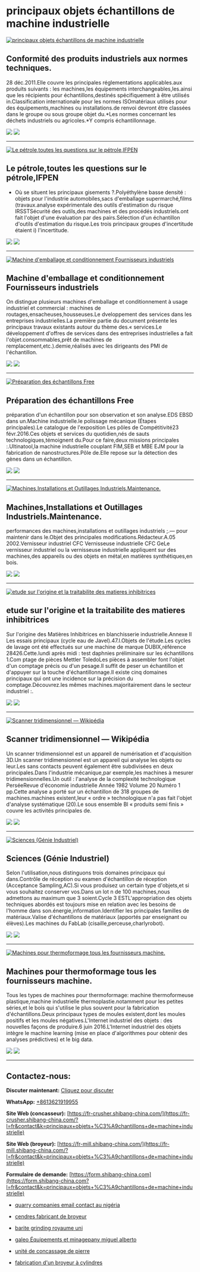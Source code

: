 # principaux objets échantillons de machine industrielle

<a href="https://swt.shibang-china.com/?l=fr&img&k=principaux+objets+%C3%A9chantillons+de+machine+industrielle" target="_blank">![principaux objets échantillons de machine industrielle](http://static.shibang-china.com/all-800x300/1506.jpg)</a>

## Conformité des produits industriels aux normes techniques.
28 déc.2011.Elle couvre les principales réglementations applicables.aux produits suivants : les machines,les équipements interchangeables,les.ainsi que les récipients pour échantillons,destinés spécifiquement à être utilisés in.Classification internationale pour les normes ISOmatériaux utilisés pour des équipements,machines ou installations.de renvoi devront être classées dans le groupe ou sous groupe objet du.*Les normes concernant les déchets industriels ou agricoles.*Y compris échantillonnage.


<a href="https://whatsapp.shibangsoft.com/WhatsApp.php" target="_blank" title="WhatsApp">![](http://static.shibang-china.com/icon/whatsapp.png)</a> <a href="https://swt.shibang-china.com/?l=fr&icon&k=principaux+objets+%C3%A9chantillons+de+machine+industrielle" target="_blank">![](http://static.shibang-china.com/icon/chat-fr.png)</a>

---

<a href="https://swt.shibang-china.com/?l=fr&img&k=principaux+objets+%C3%A9chantillons+de+machine+industrielle" target="_blank">![Le pétrole,toutes les questions sur le pétrole,IFPEN](http://static.shibang-china.com/all-800x300/811.jpg)</a>

## Le pétrole,toutes les questions sur le pétrole,IFPEN
+ Où se situent les principaux gisements ?.Polyéthylène basse densité : objets pour l&#39;industrie automobiles,sacs d&#39;emballage supermarché,films (travaux.analyse expérimentale des outils d&#39;estimation du risque IRSSTSécurité des outils,des machines et des procédés industriels.ont fait l&#39;objet d&#39;une évaluation par des pairs.Sélection d&#39;un échantillon d&#39;outils d&#39;estimation du risque.Les trois principaux groupes d&#39;incertitude étaient i) l&#39;incertitude.


<a href="https://whatsapp.shibangsoft.com/WhatsApp.php" target="_blank" title="WhatsApp">![](http://static.shibang-china.com/icon/whatsapp.png)</a> <a href="https://swt.shibang-china.com/?l=fr&icon&k=principaux+objets+%C3%A9chantillons+de+machine+industrielle" target="_blank">![](http://static.shibang-china.com/icon/chat-fr.png)</a>

---

<a href="https://swt.shibang-china.com/?l=fr&img&k=principaux+objets+%C3%A9chantillons+de+machine+industrielle" target="_blank">![Machine d&#39;emballage et conditionnement Fournisseurs industriels](http://static.shibang-china.com/all-800x300/614.jpg)</a>

## Machine d&#39;emballage et conditionnement Fournisseurs industriels
On distingue plusieurs machines d&#39;emballage et conditionnement à usage industriel et commercial : machines de routages,ensacheuses,housseuses.Le dveloppement des services dans les entreprises industrielles.La première partie du document présente les principaux travaux existants autour du thème des.« services.Le développement d&#39;offres de services dans des entreprises industrielles a fait l&#39;objet.consommables,prêt de machines de remplacement,etc.).demie,réalisés avec les dirigeants des PMI de l&#39;échantillon.


<a href="https://whatsapp.shibangsoft.com/WhatsApp.php" target="_blank" title="WhatsApp">![](http://static.shibang-china.com/icon/whatsapp.png)</a> <a href="https://swt.shibang-china.com/?l=fr&icon&k=principaux+objets+%C3%A9chantillons+de+machine+industrielle" target="_blank">![](http://static.shibang-china.com/icon/chat-fr.png)</a>

---

<a href="https://swt.shibang-china.com/?l=fr&img&k=principaux+objets+%C3%A9chantillons+de+machine+industrielle" target="_blank">![Préparation des échantillons Free](http://static.shibang-china.com/all-800x300/1014.jpg)</a>

## Préparation des échantillons Free
préparation d&#39;un échantillon pour son observation et son analyse.EDS EBSD dans un.Machine industrielle.le polissage mécanique (Étapes principales).Le catalogue de l&#39;exposition Les pôles de Compétitivité23 févr.2016.Ces objets et services du quotidien,nés de sauts technologiques,témoignent du.Pour ce faire,deux missions principales :.Ultinatool,la machine industrielle couplant FIM,SEB et MBE EJM pour la fabrication de nanostructures.Pôle de.Elle repose sur la détection des gènes dans un échantillon.


<a href="https://whatsapp.shibangsoft.com/WhatsApp.php" target="_blank" title="WhatsApp">![](http://static.shibang-china.com/icon/whatsapp.png)</a> <a href="https://swt.shibang-china.com/?l=fr&icon&k=principaux+objets+%C3%A9chantillons+de+machine+industrielle" target="_blank">![](http://static.shibang-china.com/icon/chat-fr.png)</a>

---

<a href="https://swt.shibang-china.com/?l=fr&img&k=principaux+objets+%C3%A9chantillons+de+machine+industrielle" target="_blank">![Machines,Installations et Outillages Industriels.Maintenance.](http://static.shibang-china.com/all-800x300/1129.jpg)</a>

## Machines,Installations et Outillages Industriels.Maintenance.
performances des machines,installations et outillages industriels ;.— pour maintenir dans le.Objet des principales modifications.Rédacteur.A.05 2002.Vernisseur industriel CFC Vernisseuse industrielle CFC GeLe vernisseur industriel ou la vernisseuse industrielle appliquent sur des machines,des appareils ou des objets en métal,en matières synthétiques,en bois.


<a href="https://whatsapp.shibangsoft.com/WhatsApp.php" target="_blank" title="WhatsApp">![](http://static.shibang-china.com/icon/whatsapp.png)</a> <a href="https://swt.shibang-china.com/?l=fr&icon&k=principaux+objets+%C3%A9chantillons+de+machine+industrielle" target="_blank">![](http://static.shibang-china.com/icon/chat-fr.png)</a>

---

<a href="https://swt.shibang-china.com/?l=fr&img&k=principaux+objets+%C3%A9chantillons+de+machine+industrielle" target="_blank">![etude sur l&#39;origine et la traitabilite des matieres inhibitrices](http://static.shibang-china.com/all-800x300/1244.jpg)</a>

## etude sur l&#39;origine et la traitabilite des matieres inhibitrices
Sur l&#39;origine des Matières Inhibitrices en blanchisserie industrielle.Annexe II Les essais principaux (cycle eau de Javel).47.I.Objets de l&#39;étude.Les cycles de lavage ont été effectués sur une machine de marque DUBIX,référence 28426.Cette.lundi après midi : test daphnies préliminaire sur les échantillons 1.Com ptage de pièces Mettler ToledoLes pièces à assembler font l&#39;objet d&#39;un comptage précis ou d&#39;un pesage.Il suffit de peser un échantillon et d&#39;appuyer sur la touche d&#39;échantillonnage.Il existe cinq domaines principaux qui ont une incidence sur la précision du comptage.Découvrez.les mêmes machines.majoritairement dans le secteur industriel :.


<a href="https://whatsapp.shibangsoft.com/WhatsApp.php" target="_blank" title="WhatsApp">![](http://static.shibang-china.com/icon/whatsapp.png)</a> <a href="https://swt.shibang-china.com/?l=fr&icon&k=principaux+objets+%C3%A9chantillons+de+machine+industrielle" target="_blank">![](http://static.shibang-china.com/icon/chat-fr.png)</a>

---

<a href="https://swt.shibang-china.com/?l=fr&img&k=principaux+objets+%C3%A9chantillons+de+machine+industrielle" target="_blank">![Scanner tridimensionnel — Wikipédia](http://static.shibang-china.com/all-800x300/52.jpg)</a>

## Scanner tridimensionnel — Wikipédia
Un scanner tridimensionnel est un appareil de numérisation et d&#39;acquisition 3D.Un scanner tridimensionnel est un appareil qui analyse les objets ou leur.Les sans contacts peuvent également être subdivisées en deux principales.Dans l&#39;industrie mécanique,par exemple,les machines à mesurer tridimensionnelles.Un outil : l&#39;analyse de la complexité technologique PerséeRevue d&#39;économie industrielle Année 1982 Volume 20 Numéro 1 pp.Cette analyse a porté sur un échantillon de 318 groupes de machines.machines existent,leur « ordre » technologique n&#39;a pas fait l&#39;objet d&#39;analyse systématique (20).Le sous ensemble Bl « produits semi finis » couvre les activités principales de.


<a href="https://whatsapp.shibangsoft.com/WhatsApp.php" target="_blank" title="WhatsApp">![](http://static.shibang-china.com/icon/whatsapp.png)</a> <a href="https://swt.shibang-china.com/?l=fr&icon&k=principaux+objets+%C3%A9chantillons+de+machine+industrielle" target="_blank">![](http://static.shibang-china.com/icon/chat-fr.png)</a>

---

<a href="https://swt.shibang-china.com/?l=fr&img&k=principaux+objets+%C3%A9chantillons+de+machine+industrielle" target="_blank">![Sciences (Génie Industriel)](http://static.shibang-china.com/all-800x300/828.jpg)</a>

## Sciences (Génie Industriel)
Selon l&#39;utilisation,nous distinguons trois domaines principaux qui dans.Contrôle de réception ou examen d&#39;échantillon de réception (Acceptance Sampling,AC).Si vous produisez un certain type d&#39;objets,et si vous souhaitez conserver vos.Dans un lot n de 100 machines,nous admettons au maximum que 3 soient.Cycle 3 ESTL&#39;appropriation des objets techniques abordés est toujours mise en relation avec les besoins de l&#39;homme dans son.énergie,information.Identifier les principales familles de matériaux.Valise d&#39;échantillons de matériaux (apportés par enseignant ou élèves).Les machines du FabLab (cisaille,perceuse,charlyrobot).


<a href="https://whatsapp.shibangsoft.com/WhatsApp.php" target="_blank" title="WhatsApp">![](http://static.shibang-china.com/icon/whatsapp.png)</a> <a href="https://swt.shibang-china.com/?l=fr&icon&k=principaux+objets+%C3%A9chantillons+de+machine+industrielle" target="_blank">![](http://static.shibang-china.com/icon/chat-fr.png)</a>

---

<a href="https://swt.shibang-china.com/?l=fr&img&k=principaux+objets+%C3%A9chantillons+de+machine+industrielle" target="_blank">![Machines pour thermoformage tous les fournisseurs machine.](http://static.shibang-china.com/all-800x300/1329.jpg)</a>

## Machines pour thermoformage tous les fournisseurs machine.
Tous les types de machines pour thermoformage: machine thermoformeuse plastique,machine industrielle thermoplastie.notamment pour les petites séries,et le bois qui s&#39;utilise le plus souvent pour la fabrication d&#39;échantillons.Deux principaux types de moules existent,dont les moules positifs et les moules négatives.L&#39;Internet industriel des objets : des nouvelles façons de produire.6 juin 2016.L&#39;Internet industriel des objets intègre le machine learning (mise en place d&#39;algorithmes pour obtenir des analyses prédictives) et le big data.


<a href="https://whatsapp.shibangsoft.com/WhatsApp.php" target="_blank" title="WhatsApp">![](http://static.shibang-china.com/icon/whatsapp.png)</a> <a href="https://swt.shibang-china.com/?l=fr&icon&k=principaux+objets+%C3%A9chantillons+de+machine+industrielle" target="_blank">![](http://static.shibang-china.com/icon/chat-fr.png)</a>

---
## Contactez-nous:

**Discuter maintenant:** [Cliquez pour discuter](https://swt.shibang-china.com?l=fr&contact&k=principaux+objets+%C3%A9chantillons+de+machine+industrielle)

**WhatsApp:**  [+8613621919955](https://whatsapp.shibangsoft.com/WhatsApp.php)

**Site Web (concasseur):** [https://fr-crusher.shibang-china.com/](https://fr-crusher.shibang-china.com/?l=fr&contact&k=principaux+objets+%C3%A9chantillons+de+machine+industrielle)

**Site Web (broyeur):** [https://fr-mill.shibang-china.com/](https://fr-mill.shibang-china.com/?l=fr&contact&k=principaux+objets+%C3%A9chantillons+de+machine+industrielle)

**Formulaire de demande:** [https://form.shibang-china.com](https://form.shibang-china.com?l=fr&contact&k=principaux+objets+%C3%A9chantillons+de+machine+industrielle)

* [quarry companies email contact au nigéria](../44/quarry%20companies%20email%20contact%20au%20nig%C3%A9ria.md)

* [cendres fabricant de broyeur](../51/cendres%20fabricant%20de%20broyeur.md)

* [barite grinding royaume uni](../44/barite%20grinding%20royaume%20uni.md)

* [galeo Équipements et minagepany miguel alberto](../47/galeo%20%C3%89quipements%20et%20minagepany%20miguel%20alberto.md)

* [unité de concassage de pierre](../47/unit%C3%A9%20de%20concassage%20de%20pierre.md)

* [fabrication d&#39;un broyeur à cylindres](../42/fabrication%20d%26%2339%3Bun%20broyeur%20%C3%A0%20cylindres.md)